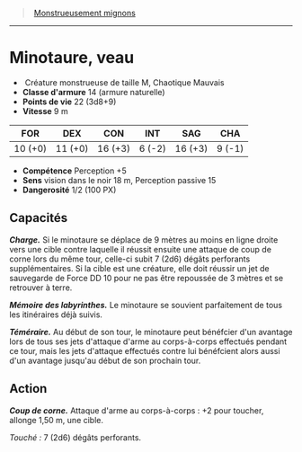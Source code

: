﻿> [Monstrueusement mignons](baby_bestiary.md)

---

# Minotaure, veau

-  Créature monstrueuse de taille M, Chaotique Mauvais
- **Classe d'armure** 14 (armure naturelle)
- **Points de vie** 22 (3d8+9)
- **Vitesse** 9 m

|FOR|DEX|CON|INT|SAG|CHA|
|---|---|---|---|---|---|
|10 (+0)|11 (+0)|16 (+3)|6 (-2)|16 (+3)|9 (-1)|

- **Compétence** Perception +5
- **Sens** vision dans le noir 18 m, Perception passive 15
- **Dangerosité** 1/2 (100 PX)

## Capacités

**_Charge._** Si le minotaure se déplace de 9 mètres au moins en ligne droite vers une cible contre laquelle il réussit ensuite une attaque de coup de corne lors du même tour, celle-ci subit 7 (2d6) dégâts perforants supplémentaires. Si la cible est une créature, elle doit réussir un jet de sauvegarde de Force DD 10 pour ne pas être repoussée de 3 mètres et se retrouver à terre.

**_Mémoire des labyrinthes._** Le minotaure se souvient parfaitement de tous les itinéraires déjà suivis.

**_Téméraire._** Au début de son tour, le minotaure peut bénéfcier d'un avantage lors de tous ses jets d'attaque d'arme au corps-à-corps effectués pendant ce tour, mais les jets d'attaque effectués contre lui bénéfcient alors aussi d'un avantage jusqu'au début de son prochain tour.

## Action

**_Coup de corne._** Attaque d'arme au corps-à-corps : +2 pour toucher, allonge 1,50 m, une cible.

_Touché :_ 7 (2d6) dégâts perforants.

